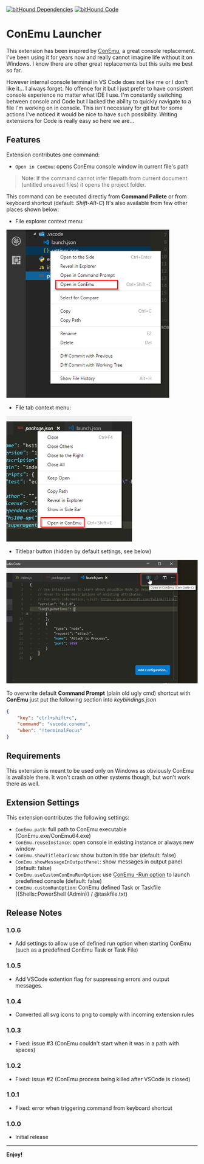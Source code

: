 [![bitHound Dependencies](https://www.bithound.io/github/ipatalas/vscode-conemu/badges/dependencies.svg)](https://www.bithound.io/github/ipatalas/vscode-conemu/master/dependencies/npm)
[![bitHound Code](https://www.bithound.io/github/ipatalas/vscode-conemu/badges/code.svg)](https://www.bithound.io/github/ipatalas/vscode-conemu)

# ConEmu Launcher

This extension has been inspired by [ConEmu](https://conemu.github.io/), a great console replacement.
I've been using it for years now and really cannot imagine life without it on Windows. I know there are other great replacements but this suits me best so far.

However internal console terminal in VS Code does not like me or I don't like it... I always forget. No offence for it but I just prefer to have consistent console experience no matter what IDE I use.
I'm constantly switching between console and Code but I lacked the ability to quickly navigate to a file I'm working on in console. This isn't necessary for git but for some actions I've noticed it would be nice to have such possibility.
Writing extensions for Code is really easy so here we are...

## Features

Extension contributes one command:

* `Open in ConEmu`: opens ConEmu console window in current file's path

> Note: If the command cannot infer filepath from current document (untitled unsaved files) it opens the project folder.

This command can be executed directly from **Command Pallete** or from keyboard shortcut (default: *Shift-Alt-C*)
It's also available from few other places shown below:

* File explorer context menu:

![File explorer](images/file-explorer.png)

* File tab context menu:

![File explorer](images/file-tab.png)

* Titlebar button (hidden by default settings, see below)

![File explorer](images/titlebar.png)

To overwrite default **Command Prompt** (plain old ugly cmd) shortcut with **ConEmu** just put the following section into *keybindings.json*

```JSON
{
	"key": "ctrl+shift+c",
	"command": "vscode.conemu",
	"when": "!terminalFocus"
}
```

## Requirements

This extension is meant to be used only on Windows as obviously ConEmu is available there. It won't crash on other systems though, but won't work there as well.

## Extension Settings

This extension contributes the following settings:

* `ConEmu.path`: full path to ConEmu executable (ConEmu.exe/ConEmu64.exe)
* `ConEmu.reuseInstance`: open console in existing instance or always new window
* `ConEmu.showTitlebarIcon`: show button in title bar (default: false)
* `ConEmu.showMessageInOutputPanel`: show messages in output panel (default: false)
* `ConEmu.useCustomConEmuRunOption`: use [ConEmu -Run option](https://conemu.github.io/en/ConEmuArgs.html) to launch predefined console (default: false)
* `ConEmu.customRunOption`: ConEmu defined Task or Taskfile ({Shells::PowerShell (Admin)} / @taskfile.txt)

## Release Notes

### 1.0.6

- Add settings to allow use of defined run option when starting ConEmu (such as a predefined ConEmu Task or Task File)

### 1.0.5

- Add VSCode extention flag for suppressing errors and output messages.

### 1.0.4

- Converted all svg icons to png to comply with incoming extension rules

### 1.0.3

- Fixed: issue #3 (ConEmu couldn't start when it was in a path with spaces)

### 1.0.2

- Fixed: issue #2 (ConEmu process being killed after VSCode is closed)

### 1.0.1

- Fixed: error when triggering command from keyboard shortcut

### 1.0.0

- Initial release

---

**Enjoy!**
